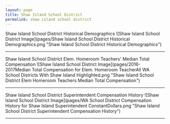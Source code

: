 ```yaml
---
layout: page
title: Shaw Island School District
permalink: shaw island school district
---
```



Shaw Island School District Historical Demographics
![Shaw Island School District Image](pages/Shaw Island School District Historical Demographics.png "Shaw Island School District Historical Demographics")

___

Shaw Island School District Elem. Homeroom Teachers' Median Total Compensation
![Shaw Island School District Image](pages/2016-2017Median Total Compensation for Elem. Homeroom TeacherAll WA School Districts With Shaw Island Highlighted.png "Shaw Island School District Elem Homeroom Teachers Median Total Compensation")

___

Shaw Island School District Superintendent Compensation History
![Shaw Island School District Image](pages/WA School District Compensation History for Shaw Island Superintendent ConstantDollars.png "Shaw Island School District Superintendent Compensation History")

___

